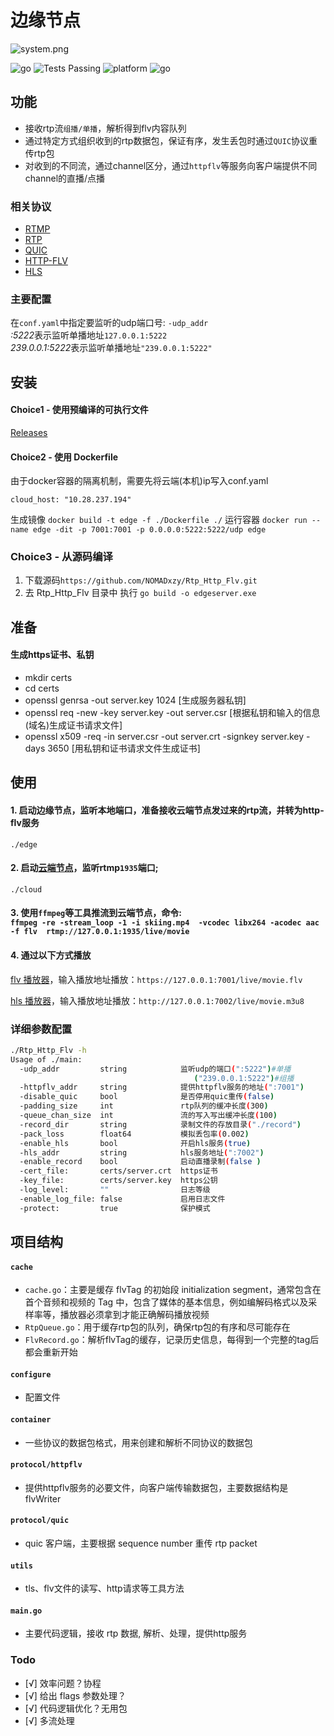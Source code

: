# 边缘节点

![system.png](https://s2.loli.net/2022/10/04/q2GfX9DdxPhsACH.png)

![go](https://img.shields.io/badge/go-18.0+-blue.svg?style=plastic)
<img alt="Tests Passing" src="https://github.com/anuraghazra/github-readme-stats/workflows/Test/badge.svg" />
![platform](https://img.shields.io/badge/win/mac/linux-satisfied-655BE1.svg?style=plastic)
![go](https://img.shields.io/badge/dockerfile-provided-655BE1.svg?style=plastic)


## 功能
- 接收rtp流`组播/单播`，解析得到flv内容队列
- 通过特定方式组织收到的rtp数据包，保证有序，发生丢包时通过`QUIC`协议重传rtp包
- 对收到的不同流，通过channel区分，通过`httpflv`等服务向客户端提供不同channel的直播/点播

### 相关协议
- [RTMP](https://github.com/melpon/rfc/blob/master/rtmp.md)
- [RTP](https://www.rfc-editor.org/rfc/rfc3550.html)
- [QUIC](https://datatracker.ietf.org/doc/html/rfc9000)
- [HTTP-FLV](https://ossrs.io/lts/en-us/docs/v4/doc/delivery-http-flv)
- [HLS](https://www.rfc-editor.org/rfc/pdfrfc/rfc8216.txt.pdf)

### 主要配置
在`conf.yaml`中指定要监听的udp端口号: `-udp_addr`    
*:5222*表示监听单播地址`127.0.0.1:5222`    
*239.0.0.1:5222*表示监听单播地址`"239.0.0.1:5222"`

## 安装

#### Choice1 - 使用预编译的可执行文件
[Releases](https://github.com/NOMADxzy/Rtp_Http_Flv/releases)
#### Choice2 - 使用 Dockerfile
由于docker容器的隔离机制，需要先将云端(本机)ip写入conf.yaml
```text
cloud_host: "10.28.237.194"
```
生成镜像 `docker build -t edge -f ./Dockerfile ./`
运行容器 `docker run --name edge -dit -p 7001:7001 -p 0.0.0.0:5222:5222/udp edge`  

### Choice3 - 从源码编译
1. 下载源码`https://github.com/NOMADxzy/Rtp_Http_Flv.git`
2. 去 Rtp_Http_Flv 目录中 执行 `go build -o edgeserver.exe`

## 准备
#### 生成https证书、私钥
- mkdir certs
- cd certs
- openssl genrsa -out server.key 1024 [生成服务器私钥]
- openssl req -new -key server.key -out server.csr [根据私钥和输入的信息(域名)生成证书请求文件]
- openssl x509 -req -in server.csr -out server.crt -signkey server.key -days 3650 [用私钥和证书请求文件生成证书]

## 使用

#### 1. 启动边缘节点，监听本地端口，准备接收云端节点发过来的rtp流，并转为http-flv服务
`./edge`

#### 2. 启动[云端节点](https://github.com/NOMADxzy/Rtmp_Rtp_Flv)，监听rtmp`1935`端口;
`./cloud`

#### 3. 使用`ffmpeg`等工具推流到云端节点，命令: <br>`ffmpeg -re -stream_loop -1 -i skiing.mp4  -vcodec libx264 -acodec aac -f flv  rtmp://127.0.0.1:1935/live/movie`

#### 4. 通过以下方式播放
[flv 播放器](http://bilibili.github.io/flv.js/demo/)，输入播放地址播放：`https://127.0.0.1:7001/live/movie.flv` <br>

[hls 播放器](http://players.akamai.com/players/hlsjs)，输入播放地址播放：`http://127.0.0.1:7002/live/movie.m3u8`



### 详细参数配置

```bash
./Rtp_Http_Flv -h
Usage of ./main:
  -udp_addr         string            监听udp的端口(":5222")#单播
                                         ("239.0.0.1:5222")#组播
  -httpflv_addr     string            提供httpflv服务的地址(":7001")
  -disable_quic     bool              是否停用quic重传(false)
  -padding_size     int               rtp队列的缓冲长度(300)
  -queue_chan_size  int               流的写入写出缓冲长度(100)
  -record_dir       string            录制文件的存放目录("./record")
  -pack_loss        float64           模拟丢包率(0.002)
  -enable_hls       bool              开启hls服务(true)
  -hls_addr         string            hls服务地址(":7002")
  -enable_record    bool              启动直播录制(false )
  -cert_file:       certs/server.crt  https证书
  -key_file:        certs/server.key  https公钥
  -log_level:       ""                日志等级
  -enable_log_file: false             启用日志文件
  -protect:         true              保护模式
```



## 项目结构
#### `cache`
- `cache.go`：主要是缓存 flvTag 的初始段 initialization segment，通常包含在首个音频和视频的 Tag 中，包含了媒体的基本信息，例如编解码格式以及采样率等，播放器必须拿到才能正确解码播放视频
- `RtpQueue.go`：用于缓存rtp包的队列，确保rtp包的有序和尽可能存在
- `FlvRecord.go`：解析flvTag的缓存，记录历史信息，每得到一个完整的tag后都会重新开始

#### `configure`
- 配置文件

#### `container`
- 一些协议的数据包格式，用来创建和解析不同协议的数据包

#### `protocol/httpflv`
- 提供httpflv服务的必要文件，向客户端传输数据包，主要数据结构是 flvWriter

#### `protocol/quic`
- quic 客户端，主要根据 sequence number 重传 rtp packet

#### `utils`
- tls、flv文件的读写、http请求等工具方法

#### `main.go`
- 主要代码逻辑，接收 rtp 数据, 解析、处理，提供http服务


### Todo

- [√] 效率问题？协程
- [√] 给出 flags 参数处理？
- [√] 代码逻辑优化？无用包
- [√] 多流处理